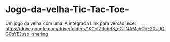 # Jogo-da-velha-Tic-Tac-Toe-
Um jogo da velha com uma IA integrada
Link para versão .exe: 
https://drive.google.com/drive/folders/1KCcfZdubB8_eGTNAMahOoE20UJQG0oYE?usp=sharing
